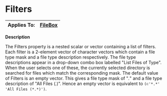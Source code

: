 




<h1 class="heading"><span class="name">Filters</span></h1>

| Applies To: | [FileBox](./filebox.md) |
| --- | ---  |


**Description**


The Filters property is a nested scalar or vector containing a list of filters. Each filter is a 2-element vector of character vectors which contain a file type mask and a file type description respectively. The file type descriptions appear in a drop-down combo box labelled "List Files of Type". When the user selects one of these, the currently selected directory is searched for files which match the corresponding mask. The default value of Filters is an empty vector. This gives a file type mask of "*.*" and a file type description of "All Files (*.*)". Hence an empty vector is equivalent to `(⊂'*.*' 'All Files (*.*)')`.




